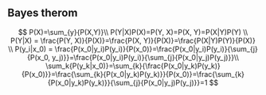 ## Bayes therom
$$
P(X)=\sum_{y}{P(X,Y)}\\
P(Y|X)P(X)=P(Y, X)=P(X, Y)=P(X|Y)P(Y) \\
P(Y|X) = \frac{P(Y, X)}{P(X)}=\frac{P(X, Y)}{P(X)}=\frac{P(X|Y)P(Y)}{P(X)} \\
P(y_i|x_0) = \frac{P(x_0|y_i)P(y_i)}{P(x_0)}=\frac{P(x_0|y_i)P(y_i)}{\sum_{j}{P(x_0, y_j)}}=\frac{P(x_0|y_i)P(y_i)}{\sum_{j}{P(x_0|y_j)P(y_j)}}\\
\sum_k{P(y_k|x_0)}=\sum_{k}{\frac{P(x_0|y_k)P(y_k)}{P(x_0)}}=\frac{\sum_{k}{P(x_0|y_k)P(y_k)}}{P(x_0)}=\frac{\sum_{k}{P(x_0|y_k)P(y_k)}}{\sum_{j}{P(x_0|y_j)P(y_j)}}=1
$$

